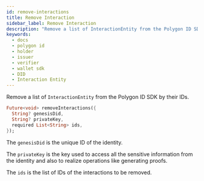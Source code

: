 ```yaml
---
id: remove-interactions
title: Remove Interaction
sidebar_label: Remove Interaction
description: "Remove a list of InteractionEntity from the Polygon ID SDK by their IDs."
keywords:
  - docs
  - polygon id
  - holder
  - issuer
  - verifier
  - wallet sdk
  - DID
  - Interaction Entity
---
```


Remove a list of `InteractionEntity` from the Polygon ID SDK by their IDs.

```dart
Future<void> removeInteractions({
  String? genesisDid,
  String? privateKey,
  required List<String> ids,
});
```

The `genesisDid` is the unique ID of the identity.

The `privateKey` is the key used to access all the sensitive information from the identity and also to realize operations like generating proofs.

The `ids` is the list of IDs of the interactions to be removed.
